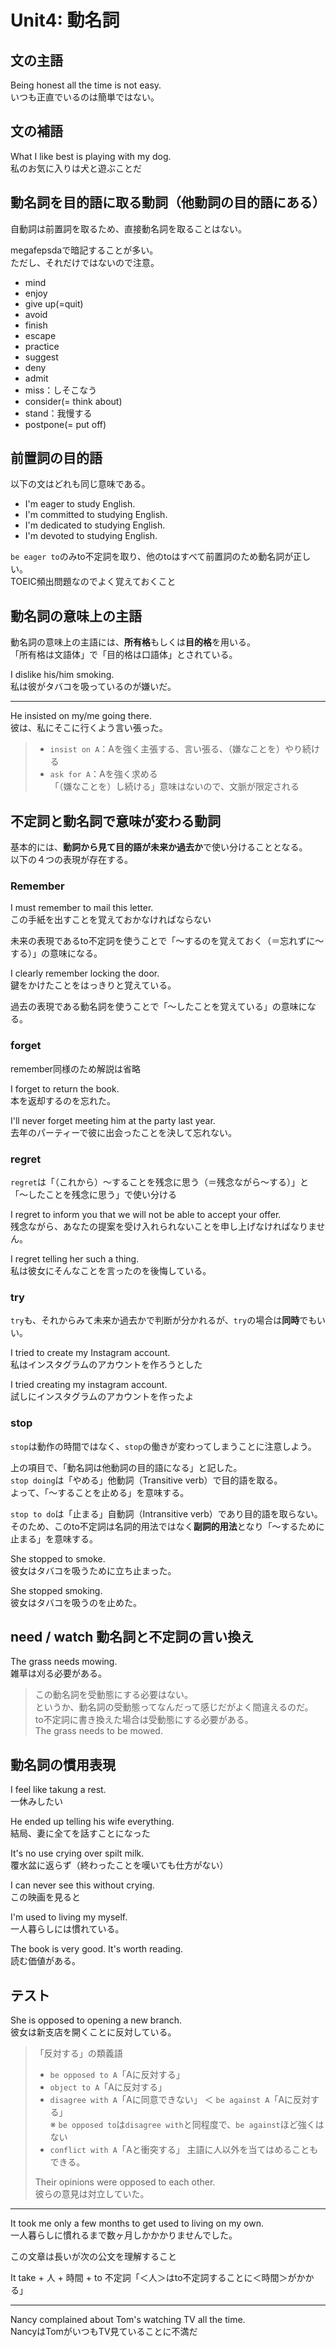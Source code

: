 # Unit4: 動名詞

## 文の主語

Being honest all the time is not easy.  
いつも正直でいるのは簡単ではない。

## 文の補語

What I like best is playing with my dog.  
私のお気に入りは犬と遊ぶことだ

## 動名詞を目的語に取る動詞（他動詞の目的語にある）

自動詞は前置詞を取るため、直接動名詞を取ることはない。

megafepsdaで暗記することが多い。  
ただし、それだけではないので注意。

- mind
- enjoy
- give up(=quit)
- avoid
- finish
- escape
- practice
- suggest
- deny
- admit
- miss：しそこなう
- consider(= think about)
- stand：我慢する
- postpone(= put off)

## 前置詞の目的語

以下の文はどれも同じ意味である。

- I'm eager to study English.
- I'm committed to studying English.
- I'm dedicated to studying English.
- I'm devoted to studying English.

`be eager to`のみto不定詞を取り、他のtoはすべて前置詞のため動名詞が正しい。  
TOEIC頻出問題なのでよく覚えておくこと

## 動名詞の意味上の主語

動名詞の意味上の主語には、**所有格**もしくは**目的格**を用いる。  
「所有格は文語体」で「目的格は口語体」とされている。

I dislike his/him smoking.  
私は彼がタバコを吸っているのが嫌いだ。

---

He insisted on my/me going there.  
彼は、私にそこに行くよう言い張った。

> - `insist on A`：Aを強く主張する、言い張る、（嫌なことを）やり続ける
> - `ask for A`：Aを強く求める  
>   「（嫌なことを）し続ける」意味はないので、文脈が限定される

## 不定詞と動名詞で意味が変わる動詞

基本的には、**動詞から見て目的語が未来か過去か**で使い分けることとなる。  
以下の４つの表現が存在する。

### Remember

I must remember to mail this letter.  
この手紙を出すことを覚えておかなければならない

未来の表現であるto不定詞を使うことで「〜するのを覚えておく（＝忘れずに〜する）」の意味になる。

I clearly remember locking the door.  
鍵をかけたことをはっきりと覚えている。

過去の表現である動名詞を使うことで「〜したことを覚えている」の意味になる。

### forget

remember同様のため解説は省略

I forget to return the book.  
本を返却するのを忘れた。

I'll never forget meeting him at the party last year.  
去年のパーティーで彼に出会ったことを決して忘れない。

### regret

`regret`は「（これから）〜することを残念に思う（＝残念ながら〜する）」と「〜したことを残念に思う」で使い分ける

I regret to inform you that we will not be able to accept your offer.  
残念ながら、あなたの提案を受け入れられないことを申し上げなければなりません。

I regret telling her such a thing.  
私は彼女にそんなことを言ったのを後悔している。

### try

`try`も、それからみて未来か過去かで判断が分かれるが、`try`の場合は**同時**でもいい。

I tried to create my Instagram account.  
私はインスタグラムのアカウントを作ろうとした

I tried creating my instagram account.  
試しにインスタグラムのアカウントを作ったよ

### stop

`stop`は動作の時間ではなく、`stop`の働きが変わってしまうことに注意しよう。  

上の項目で、「動名詞は他動詞の目的語になる」と記した。  
`stop doing`は「やめる」他動詞（Transitive verb）で目的語を取る。  
よって、「〜することを止める」を意味する。

`stop to do`は「止まる」自動詞（Intransitive verb）であり目的語を取らない。  
そのため、このto不定詞は名詞的用法ではなく**副詞的用法**となり「〜するために止まる」を意味する。

She stopped to smoke.  
彼女はタバコを吸うために立ち止まった。

She stopped smoking.  
彼女はタバコを吸うのを止めた。

## need / watch 動名詞と不定詞の言い換え

The grass needs mowing.  
雑草は刈る必要がある。

> この動名詞を受動態にする必要はない。  
> というか、動名詞の受動態ってなんだって感じだがよく間違えるのだ。  
> to不定詞に書き換えた場合は受動態にする必要がある。  
> The grass needs to be mowed.

## 動名詞の慣用表現

I feel like takung a rest.  
一休みしたい

He ended up telling his wife everything.  
結局、妻に全てを話すことになった

It's no use crying over spilt milk.  
覆水盆に返らず（終わったことを嘆いても仕方がない）

I can never see this without crying.  
この映画を見ると

I'm used to living my myself.  
一人暮らしには慣れている。

The book is very good. It's worth reading.  
読む価値がある。

## テスト

She is opposed to opening a new branch.  
彼女は新支店を開くことに反対している。

> 「反対する」の類義語
>
> - `be opposed to A`「Aに反対する」
> - `object to A`「Aに反対する」
> - `disagree with A`「Aに同意できない」 ＜ `be against A`「Aに反対する」  
>    ※ `be opposed to`は`disagree with`と同程度で、`be against`ほど強くはない
> - `conflict with A`「Aと衝突する」
> 主語に人以外を当てはめることもできる。
>
> Their opinions were opposed to each other.  
> 彼らの意見は対立していた。

---

It took me only a few months to get used to living on my own.  
一人暮らしに慣れるまで数ヶ月しかかかりませんでした。

この文章は長いが次の公文を理解すること

It take + 人 + 時間 + to 不定詞「＜人＞はto不定詞することに＜時間＞がかかる」

---

Nancy complained about Tom's watching TV all the time.  
NancyはTomがいつもTV見ていることに不満だ
